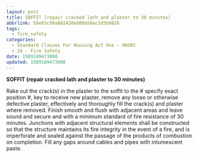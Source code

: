 ```yaml
---
layout: post
title: SOFFIT (repair cracked lath and plaster to 30 minutes)
abbrlink: 58e65c99a802420eb00a58ac5d5b9826
tags:
  - fire_safety
categories:
  - Standard Clauses For Housing Act Use - HHSRS
  - 24 - Fire Safety
date: 1589189473000
updated: 1589189473000
---
```


**SOFFIT (repair cracked lath and plaster to 30 minutes)**

Rake out the crack(s) in the plaster to the soffit to the # specify exact position #, key to receive new plaster, remove any loose or otherwise defective plaster, effectively and thoroughly fill the crack(s) and plaster where removed. Finish smooth and flush with adjacent areas and leave sound and secure and with a minimum standard of fire resistance of 30 minutes. Junctions with adjacent structural elements shall be constructed so that the structure maintains its fire integrity in the event of a fire, and is imperforate and sealed against the passage of the products of combustion on completion. Fill any gaps around cables and pipes with intumescent paste.
